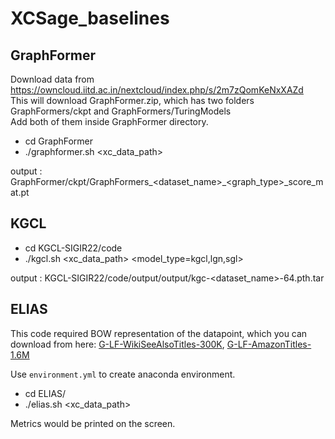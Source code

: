 # XCSage_baselines

## GraphFormer

Download data from https://owncloud.iitd.ac.in/nextcloud/index.php/s/2m7zQomKeNxXAZd <br>
This will download GraphFormer.zip, which has two folders GraphFormers/ckpt and GraphFormers/TuringModels <br>
Add both of them inside GraphFormer directory.

- cd GraphFormer
- ./graphformer.sh <xc_data_path>



output : GraphFormer/ckpt/GraphFormers_<dataset_name>_<graph_type>_score_mat.pt

## KGCL
- cd KGCL-SIGIR22/code
- ./kgcl.sh <xc_data_path> <model_type=kgcl,lgn,sgl>

output : KGCL-SIGIR22/code/output/output/kgc-<dataset_name>-64.pth.tar


## ELIAS
This code required BOW representation of the datapoint, which you can download from here: [G-LF-WikiSeeAlsoTitles-300K](https://owncloud.iitd.ac.in/nextcloud/index.php/s/YqgxmoQ8tt25445), [G-LF-AmazonTitles-1.6M](https://owncloud.iitd.ac.in/nextcloud/index.php/s/dXbPkT6xCcybANz)

Use `environment.yml` to create anaconda environment.

- cd ELIAS/
- ./elias.sh <xc_data_path>

Metrics would be printed on the screen.

